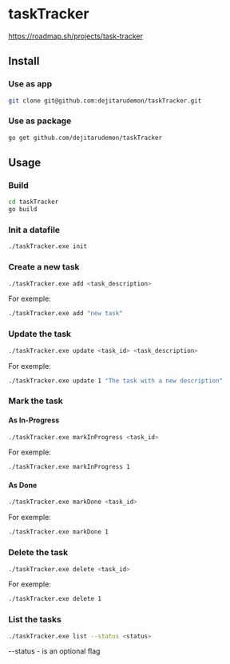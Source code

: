 # taskTracker

https://roadmap.sh/projects/task-tracker

## Install

### Use as app
```bash
git clone git@github.com:dejitarudemon/taskTracker.git
```

### Use as package
```bash
go get github.com/dejitarudemon/taskTracker
```

## Usage

### Build
```bash
cd taskTracker
go build
```

### Init a datafile

```bash
./taskTracker.exe init
```

### Create a new task

```bash
./taskTracker.exe add <task_description>
```

For exemple:
```bash
./taskTracker.exe add "new task"
```

### Update the task

```bash
./taskTracker.exe update <task_id> <task_description>
```

For exemple:
```bash
./taskTracker.exe update 1 "The task with a new description"
```

### Mark the task

#### As In-Progress
```bash
./taskTracker.exe markInProgress <task_id>
```

For exemple:
```bash
./taskTracker.exe markInProgress 1
```

#### As Done
```bash
./taskTracker.exe markDone <task_id>
```

For exemple:
```bash
./taskTracker.exe markDone 1
```

### Delete the task

```bash
./taskTracker.exe delete <task_id>
```

For exemple:
```bash
./taskTracker.exe delete 1
```

### List the tasks

```bash
./taskTracker.exe list --status <status>
```

--status - is an optional flag
